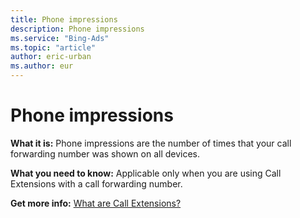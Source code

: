 ```yaml
---
title: Phone impressions
description: Phone impressions
ms.service: "Bing-Ads"
ms.topic: "article"
author: eric-urban
ms.author: eur
---
```


# Phone impressions

**What it is:**        Phone impressions are the number of times that your call forwarding number was shown on all devices.

**What you need to know:**        Applicable only when you are using Call Extensions with a call forwarding number.

**Get more info:**     [What are Call Extensions?](../hlp_BA_CONC_AboutAdExtensions.md)


